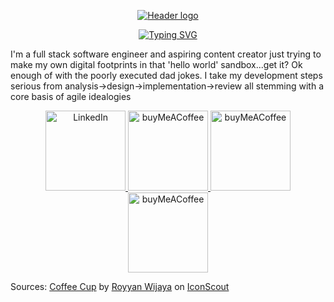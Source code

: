 <p align="center">
  <a href="">
    <img src="https://i.imgur.com/BIQiDJz.png" alt="Header logo">
  </a>
</p>
<p align="center">
  <!-- Typing SVG by DenverCoder1 - https://github.com/DenverCoder1/readme-typing-svg -->
  <a href="https://git.io/typing-svg"><img src="https://readme-typing-svg.herokuapp.com?font=Amatic+SC&weight=700&size=32&pause=1000&color=FFDE59&center=true&width=435&lines=Dad%2FDeveloper%2FCoffee+nerd;Five+years+of+development+experience;I+hyperfocus+on+the+things+that+I+love" alt="Typing SVG" /></a>
</p>

I'm a full stack software engineer and aspiring content creator just trying to make my own digital footprints in that 'hello world' sandbox...get it? Ok enough of with the poorly executed dad jokes. I take my development steps serious from analysis->design->implementation->review all stemming with a core basis of agile idealogies

<p align="center">
  <a href="https://www.linkedin.com/in/dkc86/">
    <img width="128px" alt="LinkedIn" title="LinkedIn" src="https://i.imgur.com/7ziNQJ3.png"/>
  </a>
  <a href="https://buymeacoffee.com/devvjs">
    <img width="128px" alt="buyMeACoffee" title="Coffee" src="https://i.imgur.com/XZy4ksY.png"/>
  </a>
  <a href="https://buymeacoffee.com/devvjs">
    <img width="128px" alt="buyMeACoffee" title="Coffee" src="https://imgur.com/MGhuaTX.png"/>
  </a>
  <a href="https://buymeacoffee.com/devvjs">
    <img width="128px" alt="buyMeACoffee" title="Coffee" src="https://imgur.com/MGhuaTX.png"/>
  </a>
  <!-- <a href=""> -->
</p>

<!--
**devvJS/devvJS** is a ✨ _special_ ✨ repository because its `README.md` (this file) appears on your GitHub profile.

Here are some ideas to get you started:

- 🔭 I’m currently working on ...
- 🌱 I’m currently learning ...
- 👯 I’m looking to collaborate on ...
- 🤔 I’m looking for help with ...
- 💬 Ask me about ...
- 📫 How to reach me: ...
- 😄 Pronouns: ...
- ⚡ Fun fact: ...
-->
Sources:
<a href="https://iconscout.com/icons/coffee-cup" class="text-underline font-size-sm" target="_blank">Coffee Cup</a> by <a href="https://iconscout.com/contributors/royyanwijaya" class="text-underline font-size-sm">Royyan Wijaya</a> on <a href="https://iconscout.com" class="text-underline font-size-sm">IconScout</a>
